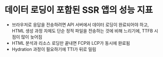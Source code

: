 ---
---

# 데이터 로딩이 포함된 SSR 앱의 성능 지표

<div class="py-4">
  <Timeline
    :timeframes="[
      {
        text: '서버로\n요청 전달',
        boxClass: 'bg-green-300',
        percentage: 15
      },
      {
        text: 'API 서버에서\n데이터 로딩',
        boxClass: 'bg-yellow-200',
        percentage: 25,
      },
      {
        text: 'HTML 생성 후\n브라우저로 전송',
        boxClass: 'bg-blue-200',
        percentage: 20
      },
      {
        text: 'HTML 분석,\nCSS와 JS 등\n리소스 로딩',
        boxClass: 'bg-orange-300',
        percentage: 20,
      },
      {
        text: 'JS 파싱 및 실행\n(Hydration)',
        boxClass: 'bg-red-300',
        percentage: 20,
      },
    ]"
    :events="[
      { text: '브라우저 요청', textClass: '-left-1', left: '0%' },
      { text: 'TTFB', textClass: '-left-1/2', left: '60%' },
      { text: 'FCP', textClass: '-left-1/2', left: '70%' },
      { text: 'LCP', textClass: '-left-1/2', left: '75%' },
      { text: 'TTI', textClass: '-left-80%', left: 'calc(100% - 3px)' }
    ]" />
</div>

<v-clicks>

- 브라우저로 응답을 전송하려면 API 서버에서 데이터 로딩이 완료되어야 하고, HTML 생성 과정 자체도 단순 정적 파일을 전송하는 것에 비해 느리기에, TTFB 시점이 많이 늦어짐
- HTML 분석과 리소스 로딩만 끝내면 FCP와 LCP가 동시에 완료됨
- Hydration 과정이 필요하기에 TTI가 뒤로 밀림

</v-clicks>

<!--
앞서 말씀드렸던 특징들을 그래프의 형태로 다시 한 번 살펴보도록 하겠습니다. 먼저 서버로 요청을 전달하면,
이번에는 서버에서 API 서버로 바로 데이터 로딩을 시도하게 되며, 이 결과를 가지고 HTML을 생성한 후,
브라우저로 전송하게 됩니다.

브라우저는 HTML을 분석하고 화면에 그리기 시작하며, 이 과정에서 CSS와 JS 등의 리소스도 로딩하게 됩니다.
HTML 내에 실제 데이터가 들어가 있는 SSR 특성상, HTML이 화면에 그려지면서 자연스레 FCP와 LCP가 발생합니다,

이후 자바스크립트의 파싱과 실행 절차, 즉 Hydration이 끝나면 사이트 내 모든 요소가 상호작용 가능해지며,
해당 시점이 TTI로 기록됩니다.

각 성능 지표들을 다시 한 번 자세히 짚어 보면, 기존에 정적 파일 반환만 해 주면 됐던 CSR 앱과 달리,
SSR 앱은 API 요청이나 HTML 생성 등의 절차가 추가되어 상대적으로 TTFB가 뒤로 밀리게 됩니다.

하지만 HTML 분석과 리소스 로딩만 끝내면 FCP와 LCP가 동시에 완료되기에, 사용자가 체감하는 전반적인 성능은 오히려 향상됩니다. 다만 API 요청이 얼마나 오래 걸리는지에 따라서 FCP는 CSR과 SSR이 엎치락뒤치락하는 모습을 보여줍니다.

이후 JS 파싱과 실행을 통해 Hydration 과정을 진행해야 하기 때문에,
CSR 앱과는 달리 TTI가 약간 뒤로 밀리게 됩니다.

이렇듯 SSR의 경우 CSR 대비 LCP가 상대적으로 빠르다는 점에서 전반적으로 더 뛰어난 성능을 보여 주는데요,
여기서 더 개선할 수 있는 방법은 없을까요?
-->
